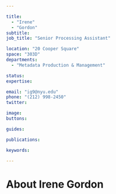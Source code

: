 ```yaml
---

title:
  - "Irene"
  - "Gordon"
subtitle: 
job_title: "Senior Processing Assistant"

location: "20 Cooper Square"
space: "303D"
departments:
  - "Metadata Production & Management"

status: 
expertise:

email: "ig9@nyu.edu"
phone: "(212) 998-2450"
twitter: 

image: 
buttons:

guides:

publications:

keywords:

---
```


# About Irene Gordon


